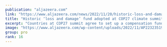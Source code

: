 ```yaml
---
publication: "aljazeera.com"
link: "https://www.aljazeera.com/news/2022/11/20/historic-loss-and-damage-fund-adopted-at-cop27-climate-talks"
title: "Historic ‘loss and damage’ fund adopted at COP27 climate summit"
excerpt: "Countries at COP27 summit agree to set up a compensation fund for poor nations suffering the impact of climate change."
image: "https://www.aljazeera.com/wp-content/uploads/2022/11/AP22323519172738.jpg?resize=1920%2C1440"
group: pro
rank: 16
---
```

